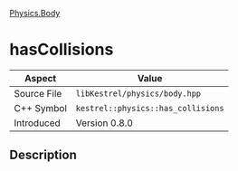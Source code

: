 [Physics.Body](index)
# hasCollisions
| Aspect | Value |
| --- | --- |
| Source File | `libKestrel/physics/body.hpp` |
| C++ Symbol | `kestrel::physics::has_collisions` |
| Introduced | Version 0.8.0 |
## Description


